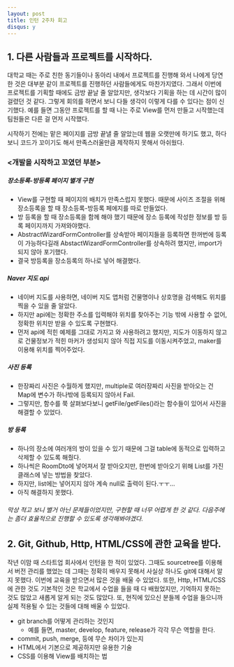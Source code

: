 ```yaml
--- 
layout: post
title: 인턴 2주차 회고
disqus: y
---
```


## 1. 다른 사람들과 프로젝트를 시작하다.

대학교 때는 주로 친한 동기들이나 동아리 내에서 프로젝트를 진행해 와서 나에게 당연한 것은 대부분 같이 프로젝트를 진행하던 사람들에게도 마찬가지였다. 그래서 이번에 프로젝트를 기획할 때에도 금방 끝날 줄 알았지만, 생각보다 기획을 하는 데 시간이 많이 걸렸던 것 같다. 그렇게 회의를 하면서 보니 다들 생각이 이렇게 다를 수 있다는 점이 신기했다. 예를 들면 그동안 프로젝트를 할 때 나는 주로 View를 먼저 만들고 시작했는데 팀원들은 다른 걸 먼저 시작했다.

시작하기 전에는 맡은 페이지를 금방 끝낼 줄 알았는데 웹을 오랫만에 하기도 했고, 하다보니 코드가 꼬이기도 해서 만족스러울만큼 제작하지 못해서 아쉬웠다.

### <개발을 시작하고 꼬였던 부분>
##### 장소등록-방등록 페이지 별개 구현
* View를 구현할 때 페이지의 배치가 만족스럽지 못했다. 때문에 사이즈 조절을 위해 장소등록을 할 때 장소등록-방등록 페에지를 따로 만들었다.
* 방 등록을 할 때 장소등록을 함께 해야 했기 때문에 장소 등록에 작성한 정보를 방 등록 페이지까지 가져와야했다.
* AbstractWizardFormController를 상속받아 페이지들을 등록하면 한꺼번에 등록이 가능하다길래 AbstactWizardFormController를 상속하려 했지만, import가 되지 않아 포기했다. 
* 결국 방등록을 장소등록의 하나로 넣어 해결했다.
    
##### Naver 지도 api
* 네이버 지도를 사용하면, 네이버 지도 앱처럼 건물명이나 상호명을 검색해도 위치를 찍을 수 있을 줄 알았다.
* 하지만 api에는 정확한 주소를 입력해야 위치를 찾아주는 기능 밖에 사용할 수 없어, 정확한 위치만 받을 수 있도록 구현했다.
* 먼저 api에 적힌 예제를 그대로 가지고 와 사용하려고 했지만, 지도가 이동하지 않고 <div>로 건물정보가 적힌 마커가 생성되지 않아 직접 지도를 이동시켜주었고, maker를 이용해 위치를 찍어주었다.

##### 사진 등록
* 한장짜리 사진은 수월하게 했지만, multiple로 여러장짜리 사진을 받아오는 건 Map에 변수가 하나밖에 등록되지 않아서 Fail.
* 그렇지만, 함수를 쭉 살펴보다보니 getFile/getFiles()라는 함수들이 있어서 사진을 해결할 수 있었다.

##### 방 등록
* 하나의 장소에 여러개의 방이 있을 수 있기 때문에 그걸 table에 동적으로 입력하고 삭제할 수 있도록 해줬다.
* 하나씩은 RoomDto에 넣어져서 잘 받아오지만, 한번에 받아오기 위해 List<RoomDto>를 가진 클래스에 넣는 방법을 찾았다.
* 하지만, list에는 넣어지지 않아 계속 null로 출력이 된다.ㅜㅜ...
* 아직 해결하지 못했다.



###### 막상 적고 보니 별거 아닌 문제들이었지만, 구현할 때 너무 어렵게 한 것 같다. 다음주에는 좀더 효율적으로 진행할 수 있도록 생각해봐야겠다.






## 2. Git, Github, Http, HTML/CSS에 관한 교육을 받다.

작년 이맘 때 스타트업 회사에서 인턴을 한 적이 있었다. 그때도 sourcetree를 이용해서 버전 관리를 했었는 데 그때는 정확히 배우지 못해서 사실상 하나도 git에 대해서 알지 못했다. 이번에 교육을 받으면서 많은 것을 배울 수 있었다. 또한, Http, HTML/CSS에 관한 것도 기본적인 것은 학교에서 수업을 들을 때 다 배웠었지만, 기억하지 못하는 것도 많았고 새롭게 알게 되는 것도 많았다. 또, 현직에 있으신 분들께 수업을 들으니까 실제 적용될 수 있는 것들에 대해 배울 수 있었다.

* git branch를 어떻게 관리하는 것인지
    * 예를 들면, master, develop, feature, release가 각각 무슨 역할을 한다.
* commit, push, merge, 등에 무슨 차이가 있는지
* HTML에서 기본으로 제공하지만 유용한 기술
* CSS를 이용해 View를 배치하는 법
        

